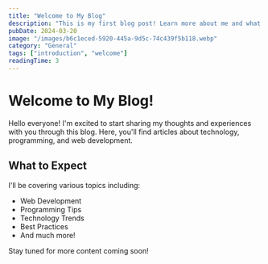 ```yaml
---
title: "Welcome to My Blog"
description: "This is my first blog post! Learn more about me and what I'll be writing about."
pubDate: 2024-03-20
image: "/images/b6c1eced-5920-445a-9d5c-74c439f5b118.webp"
category: "General"
tags: ["introduction", "welcome"]
readingTime: 3
---
```


# Welcome to My Blog!

Hello everyone! I'm excited to start sharing my thoughts and experiences with you through this blog. Here, you'll find articles about technology, programming, and web development.

## What to Expect

I'll be covering various topics including:

- Web Development
- Programming Tips
- Technology Trends
- Best Practices
- And much more!

Stay tuned for more content coming soon!
